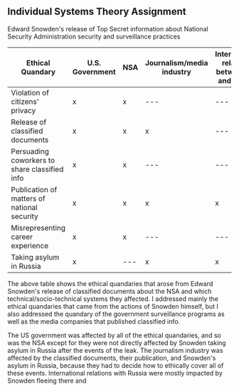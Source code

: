 ## Individual Systems Theory Assignment

Edward Snowden's release of Top Secret information about National Security Administration security and surveillance practices


| Ethical Quandary | U.S. Government | NSA | Journalism/media industry | International relations between US and Russia | Cybersecurity industry | American people |
| --- | --- | --- | --- | --- | --- | --- |
| Violation of citizens' privacy | x | x | --- | --- | --- | x |
| Release of classified documents | x | x | x | --- | x | x |
| Persuading coworkers to share classified info | x | x | --- | --- | x | --- |
| Publication of matters of national security | x | x | x | x | --- | x |
| Misrepresenting career experience | x | x | --- | --- | x | --- |
| Taking asylum in Russia | x | --- | x | x | --- | x |


The above table shows the ethical quandaries that arose from Edward Snowden's release of classified documents about the NSA and which technical/socio-technical systems they affected. I addressed mainly the ethical quandaries that came from the actions of Snowden himself, but I also addressed the quandary of the government surveillance programs as well as the media companies that published classified info.

The US government was affected by all of the ethical quandaries, and so was the NSA except for they were not directly affected by Snowden taking asylum in Russia after the events of the leak. The journalism industry was affected by the classified documents, their publication, and Snowden's asylum in Russia, because they had to decide how to ethically cover all of these events. International relations with Russia were mostly impacted by Snowden fleeing there and 
